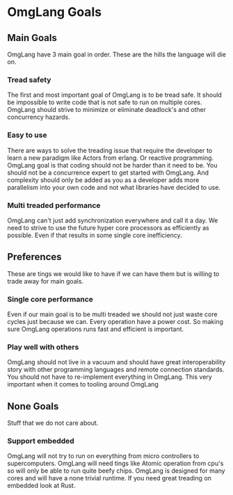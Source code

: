 OmgLang Goals
=====

Main Goals
----------
OmgLang have 3 main goal in order. These are the hills the language will die on.

### Tread safety
The first and most important goal of OmgLang is to be tread safe. It should be
impossible to write code that is not safe to run on multiple cores. OmgLang
should strive to minimize or eliminate deadlock's and other concurrency hazards.

### Easy to use
There are ways to solve the treading issue that require the developer to learn a
new paradigm like Actors from erlang. Or reactive programming. OmgLang goal is
that coding should not be harder than it need to be. You should not be a
concurrence expert to get started with OmgLang. And complexity should only be
added as you as a developer adds more parallelism into your own code and not
what libraries have decided to use. 

### Multi treaded performance
OmgLang can't just add synchronization everywhere and call it a day. We need to
strive to use the future hyper core processors as efficiently as possible. Even
if that results in some single core inefficiency. 

Preferences
-----------
These are tings we would like to have if we can have them but is willing to
trade away for main goals.

### Single core performance
Even if our main goal is to be multi treaded we should not just waste core
cycles just because we can. Every operation have a power cost. So making sure
OmgLang operations runs fast and efficient is important.

### Play well with others
OmgLang should not live in a vacuum and should have great interoperability story
with other programming languages and remote connection standards. You should not
have to re-implement everything in OmgLang. This very important when it comes to
tooling around OmgLang

None Goals
----------
Stuff that we do not care about.

### Support embedded
OmgLang will not try to run on everything from micro controllers to
supercomputers. OmgLang will need tings like Atomic operation from cpu's so will
only be able to run quite beefy chips. OmgLang is designed for many cores and
will have a none trivial runtime. If you need great treading on embedded look at
Rust.
